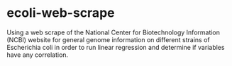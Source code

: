 # ecoli-web-scrape

Using a web scrape of the National Center for Biotechnology Information (NCBI) website for general genome information on different strains of Escherichia coli in order to run linear regression and determine if variables have any correlation.
